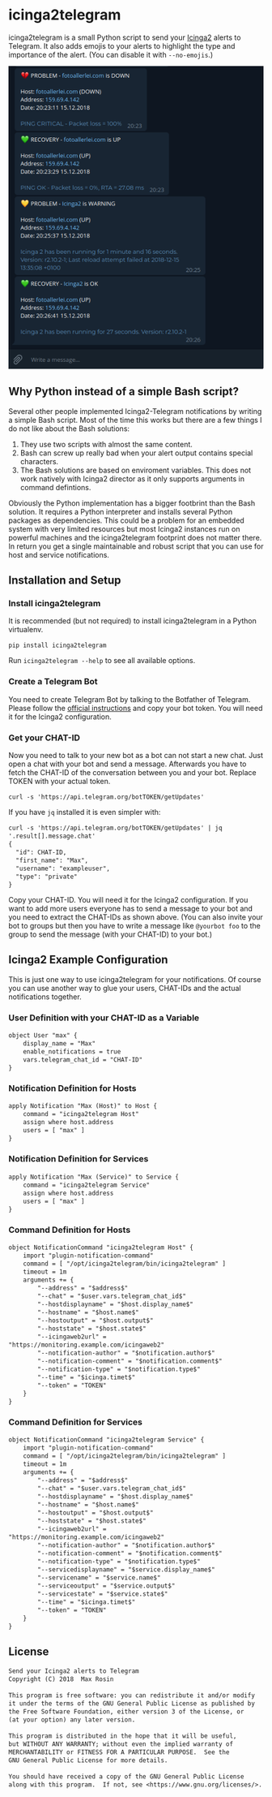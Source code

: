 # icinga2telegram

icinga2telegram is a small Python script to send your [Icinga2](https://icinga.com) alerts to
Telegram. It also adds emojis to your alerts to highlight the type and importance of the alert.
(You can disable it with `--no-emojis`.)

![Screenshot of icinga2telegram](screenshot.png)

## Why Python instead of a simple Bash script?
Several other people implemented Icinga2-Telegram notifications by writing a simple Bash
script. Most of the time this works but there are a few things I do not like about the
Bash solutions:

1. They use two scripts with almost the same content.
2. Bash can screw up really bad when your alert output contains special characters.
3. The Bash solutions are based on enviroment variables. This does not work natively with
Icinga2 director as it only supports arguments in command defintions.

Obviously the Python implementation has a bigger footbrint than the Bash solution. It
requires a Python interpreter and installs several Python packages as dependencies. This
could be a problem for an embedded system with very limited resources but most Icinga2
instances run on powerful machines and the icinga2telegram footprint does not matter there.
In return you get a single maintainable and robust script that you can use for host and
service notifications.

## Installation and Setup

### Install icinga2telegram
It is recommended (but not required) to install icinga2telegram in a Python virtualenv.
```
pip install icinga2telegram
````

Run `icinga2telegram --help` to see all available options.

### Create a Telegram Bot
You need to create Telegram Bot by talking to the Botfather of Telegram. Please follow
the [official instructions](https://core.telegram.org/bots#creating-a-new-bot) and
copy your bot token. You will need it for the Icinga2 configuration.

### Get your CHAT-ID
Now you need to talk to your new bot as a bot can not start a new chat. Just open a
chat with your bot and send a message. Afterwards you have to fetch the CHAT-ID of
the conversation between you and your bot. Replace TOKEN with your actual token.

```
curl -s 'https://api.telegram.org/botTOKEN/getUpdates'
```

If you have `jq` installed it is even simpler with:
```
curl -s 'https://api.telegram.org/botTOKEN/getUpdates' | jq '.result[].message.chat'
{
  "id": CHAT-ID,
  "first_name": "Max",
  "username": "exampleuser",
  "type": "private"
}
```

Copy your CHAT-ID. You will need it for the Icinga2 configuration.
If you want to add more users everyone has to send a message to your bot and you need to
extract the CHAT-IDs as shown above.
(You can also invite your bot to groups but then you have to write a message like `@yourbot foo`
to the group to send the message (with your CHAT-ID) to your bot.)


## Icinga2 Example Configuration

This is just one way to use icinga2telegram for your notifications. Of course you can use another
way to glue your users, CHAT-IDs and the actual notifications together.

### User Definition with your CHAT-ID as a Variable
```
object User "max" {
    display_name = "Max"
    enable_notifications = true
    vars.telegram_chat_id = "CHAT-ID"
}
```

### Notification Definition for Hosts
```
apply Notification "Max (Host)" to Host {
    command = "icinga2telegram Host"
    assign where host.address
    users = [ "max" ]
}
```

### Notification Definition for Services
```
apply Notification "Max (Service)" to Service {
    command = "icinga2telegram Service"
    assign where host.address
    users = [ "max" ]
}

```

### Command Definition for Hosts
```
object NotificationCommand "icinga2telegram Host" {
    import "plugin-notification-command"
    command = [ "/opt/icinga2telegram/bin/icinga2telegram" ]
    timeout = 1m
    arguments += {
        "--address" = "$address$"
        "--chat" = "$user.vars.telegram_chat_id$"
        "--hostdisplayname" = "$host.display_name$"
        "--hostname" = "$host.name$"
        "--hostoutput" = "$host.output$"
        "--hoststate" = "$host.state$"
        "--icingaweb2url" = "https://monitoring.example.com/icingaweb2"
        "--notification-author" = "$notification.author$"
        "--notification-comment" = "$notification.comment$"
        "--notification-type" = "$notification.type$"
        "--time" = "$icinga.timet$"
        "--token" = "TOKEN"
    }
}
```

### Command Definition for Services
```
object NotificationCommand "icinga2telegram Service" {
    import "plugin-notification-command"
    command = [ "/opt/icinga2telegram/bin/icinga2telegram" ]
    timeout = 1m
    arguments += {
        "--address" = "$address$"
        "--chat" = "$user.vars.telegram_chat_id$"
        "--hostdisplayname" = "$host.display_name$"
        "--hostname" = "$host.name$"
        "--hostoutput" = "$host.output$"
        "--hoststate" = "$host.state$"
        "--icingaweb2url" = "https://monitoring.example.com/icingaweb2"
        "--notification-author" = "$notification.author$"
        "--notification-comment" = "$notification.comment$"
        "--notification-type" = "$notification.type$"
        "--servicedisplayname" = "$service.display_name$"
        "--servicename" = "$service.name$"
        "--serviceoutput" = "$service.output$"
        "--servicestate" = "$service.state$"
        "--time" = "$icinga.timet$"
        "--token" = "TOKEN"
    }
}
```

## License
```
Send your Icinga2 alerts to Telegram
Copyright (C) 2018  Max Rosin

This program is free software: you can redistribute it and/or modify
it under the terms of the GNU General Public License as published by
the Free Software Foundation, either version 3 of the License, or
(at your option) any later version.

This program is distributed in the hope that it will be useful,
but WITHOUT ANY WARRANTY; without even the implied warranty of
MERCHANTABILITY or FITNESS FOR A PARTICULAR PURPOSE.  See the
GNU General Public License for more details.

You should have received a copy of the GNU General Public License
along with this program.  If not, see <https://www.gnu.org/licenses/>.
```
